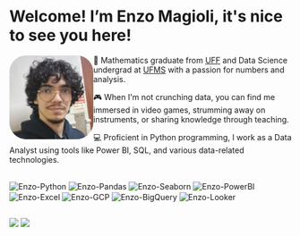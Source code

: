# Welcome! I’m Enzo Magioli, it's nice to see you here!

<img align="left" alt="drawing" height="150" style="border-radius:30px;" src="Assets/profile-dev.jpg" />

👀 Mathematics graduate from [UFF](https://www.uff.br/) and Data Science undergrad at [UFMS](https://www.ufms.br/) with a passion for numbers and analysis.

🎮 When I'm not crunching data, you can find me immersed in video games, strumming away on instruments, or sharing knowledge through teaching.

💻 Proficient in Python programming, I work as a Data Analyst using tools like Power BI, SQL, and various data-related technologies.

<!--
<div align="center">
  <a href="https://github.com/emagioli">
  <img height="160em" src="https://github-readme-stats.vercel.app/api?username=emagioli&show_icons=true&theme=synthwave&include_all_commits=true&count_private=true"/>
  <img width="400em" src="https://github-readme-stats.vercel.app/api/top-langs/?username=emagioli&layout=compact&langs_count=7&theme=synthwave"/>
</div>
 -->
 
 ##
 <div style="display: inline_block"><be>
  
  <!--<img align="center" alt="Enzo-Git" height="30" width="40" src="https://cdn.jsdelivr.net/gh/devicons/devicon/icons/git/git-original.svg" />-->
  <img align="center" alt="Enzo-Python" width="40" src="https://s3.dualstack.us-east-2.amazonaws.com/pythondotorg-assets/media/files/python-logo-only.svg" />
  <img align="center" alt="Enzo-Pandas" width="40" src="https://upload.wikimedia.org/wikipedia/commons/2/22/Pandas_mark.svg" />
  <img align="center" alt="Enzo-Seaborn" width="40" src="https://seaborn.pydata.org/_images/logo-tall-lightbg.svg" />
  <img align="center" alt="Enzo-PowerBI" width="40" src="https://upload.wikimedia.org/wikipedia/commons/c/cf/New_Power_BI_Logo.svg" />
  <img align="center" alt="Enzo-Excel" height="30" src="https://upload.wikimedia.org/wikipedia/commons/3/34/Microsoft_Office_Excel_%282019%E2%80%93present%29.svg">
  <img align="center" alt="Enzo-GCP" width="40" src="https://cdn.worldvectorlogo.com/logos/google-cloud-1.svg">
  <img align="center" alt="Enzo-BigQuery" width="40" src="https://cdn.worldvectorlogo.com/logos/google-bigquery-logo-1.svg">
  <img align="center" alt="Enzo-Looker" height="30" src="https://upload.wikimedia.org/wikipedia/commons/4/4c/Looker.svg" />
  
</div>

 ##
 
 <div> 
  <a href="https://www.linkedin.com/in/enzo-magioli/" target="_blank"><img src="https://img.shields.io/badge/-LinkedIn-%230077B5?style=for-the-badge&logo=linkedin&logoColor=white" target="_blank"></a>  
  <a href = "mailto:enzomagioli.pro@gmail.com"><img src="https://img.shields.io/badge/Gmail-D14836?style=for-the-badge&logo=gmail&logoColor=white" target="_blank"></a>
</div>
<!---
emagioli/emagioli is a ✨ special ✨ repository because its `README.md` (this file) appears on your GitHub profile.
You can click the Preview link to take a look at your changes.
--->
